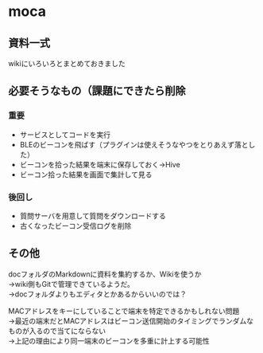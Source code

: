 # moca



## 資料一式

wikiにいろいろとまとめておきました

## 必要そうなもの（課題にできたら削除

### 重要
- サービスとしてコードを実行
- BLEのビーコンを飛ばす（プラグインは使えそうなやつをとりあえず落とした）
- ビーコンを拾った結果を端末に保存しておく→Hive
- ビーコン拾った結果を画面で集計して見る

### 後回し
- 質問サーバを用意して質問をダウンロードする
- 古くなったビーコン受信ログを削除


## その他
docフォルダのMarkdownに資料を集約するか、Wikiを使うか  
→wiki側もGitで管理できているようだ。  
→docフォルダよりもエディタとかあるからいいのでは？  


MACアドレスをキーにしていることで端末を特定できるかもしれない問題  
→最近の端末だとMACアドレスはビーコン送信開始のタイミングでランダムなものが入るので当てにならない  
→上記の理由により同一端末のビーコンを多重に計上する可能性
